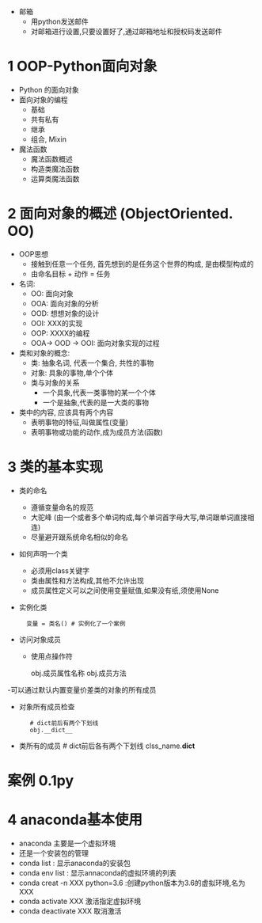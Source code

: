 - 邮箱
    - 用python发送邮件
    - 对邮箱进行设置,只要设置好了,通过邮箱地址和授权码发送邮件

# 1 OOP-Python面向对象
- Python 的面向对象
- 面向对象的编程   
    - 基础
    - 共有私有
    - 继承
    - 组合, Mixin
- 魔法函数
    - 魔法函数概述
    - 构造类魔法函数
    - 运算类魔法函数
    
# 2 面向对象的概述 (ObjectOriented. OO)
- OOP思想
    - 接触到任意一个任务, 首先想到的是任务这个世界的构成, 是由模型构成的
    - 由命名目标 + 动作  = 任务
- 名词:   
    - OO: 面向对象
    - OOA: 面向对象的分析
    - OOD: 想想对象的设计
    - OOI: XXX的实现
    - OOP: XXXX的编程
    - OOA-> OOD -> OOI: 面向对象实现的过程 
- 类和对象的概念:
    - 类: 抽象名词, 代表一个集合, 共性的事物
    - 对象: 具象的事物,单个个体
    - 类与对象的关系
        - 一个具象,代表一类事物的某一个个体
        - 一个是抽象,代表的是一大类的事物
- 类中的内容, 应该具有两个内容
    - 表明事物的特征,叫做属性(变量)
    - 表明事物或功能的动作,成为成员方法(函数)
# 3 类的基本实现
- 类的命名
    - 遵循变量命名的规范
    - 大驼峰 (由一个或者多个单词构成,每个单词首字母大写,单词跟单词直接相连)
    - 尽量避开跟系统命名相似的命名
- 如何声明一个类
    - 必须用class关键字
    - 类由属性和方法构成,其他不允许出现
    - 成员属性定义可以之间使用变量赋值,如果没有纸,须使用None
        
- 实例化类

        变量 = 类名() # 实例化了一个案例
- 访问对象成员
    - 使用点操作符
    
        obj.成员属性名称
        obj.成员方法

-可以通过默认内置变量价差类的对象的所有成员
   - 对象所有成员检查
   
            # dict前后有两个下划线
            obj.__dict__
   - 类所有的成员
            # dict前后各有两个下划线
            clss_name.__dict__
# 案例 0.1py

# 4 anaconda基本使用
- anaconda 主要是一个虚拟环境
- 还是一个安装包的管理
- conda list : 显示anaconda的安装包
- conda env list : 显示annaconda的虚拟环境的列表
- conda creat -n XXX python=3.6 :创建python版本为3.6的虚拟环境,名为XXX
- conda activate XXX 激活指定虚拟环境
- conda deactivate XXX 取消激活
